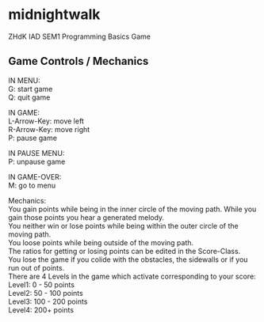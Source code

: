 # midnightwalk
 ZHdK IAD SEM1 Programming Basics Game
 
 
## Game Controls / Mechanics

IN MENU:<br/>
G: start game<br/>
Q: quit game<br/>

IN GAME:<br/>
L-Arrow-Key: move left<br/>
R-Arrow-Key: move right<br/>
P: pause game

IN PAUSE MENU:<br/>
P: unpause game<br/>

IN GAME-OVER:<br/>
M: go to menu<br/>

Mechanics:<br/>
You gain points while being in the inner circle of the moving path. While you gain those points you hear a generated melody.<br/>
You neither win or lose points while being within the outer circle of the moving path.<br/>
You loose points while being outside of the moving path.<br/>
The ratios for getting or losing points can be edited in the Score-Class.<br/>
You lose the game if you colide with the obstacles, the sidewalls or if you run out of points.<br/>
There are 4 Levels in the game which activate corresponding to your score:<br/>
Level1: 0 - 50 points<br/>
Level2: 50 - 100 points<br/>
Level3: 100 - 200 points<br/>
Level4: 200+ points<br/>
